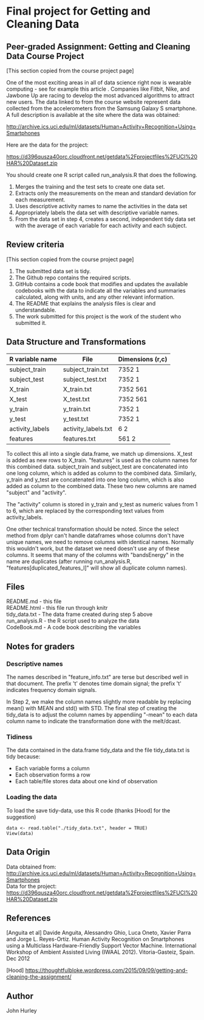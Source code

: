 # Final project for Getting and Cleaning Data

## Peer-graded Assignment: Getting and Cleaning Data Course Project

[This section copied from the course project page]  

One of the most exciting areas in all of data science right now is wearable computing - see for example this article . Companies like Fitbit, Nike, and Jawbone Up are racing to develop the most advanced algorithms to attract new users. The data linked to from the course website represent data collected from the accelerometers from the Samsung Galaxy S smartphone. A full description is available at the site where the data was obtained:

http://archive.ics.uci.edu/ml/datasets/Human+Activity+Recognition+Using+Smartphones

Here are the data for the project:

https://d396qusza40orc.cloudfront.net/getdata%2Fprojectfiles%2FUCI%20HAR%20Dataset.zip

You should create one R script called run_analysis.R that does the following.

1. Merges the training and the test sets to create one data set.
2. Extracts only the measurements on the mean and standard deviation for each measurement.
3. Uses descriptive activity names to name the activities in the data set
4. Appropriately labels the data set with descriptive variable names.
5. From the data set in step 4, creates a second, independent tidy data set with the average of each variable for each activity and each subject.

## Review criteria

[This section copied from the course project page]  

1. The submitted data set is tidy.
2. The Github repo contains the required scripts.
3. GitHub contains a code book that modifies and updates the available codebooks with the data to indicate all the variables and summaries calculated, along with units, and any other relevant information.  
4. The README that explains the analysis files is clear and understandable.
5. The work submitted for this project is the work of the student who submitted it.

## Data Structure and Transformations

| R variable name | File | Dimensions (r,c) |
|-----------------|---------------------|-----------|
| subject_train   | subject_train.txt   | 7352    1 |
| subject_test    | subject_test.txt    | 7352    1 |
| X_train         | X_train.txt         | 7352  561 |
| X_test          | X_test.txt          | 7352  561 |
| y_train         | y_train.txt         | 7352    1 |
| y_test          | y_test.txt          | 7352    1 |
| activity_labels | activity_labels.txt |    6    2 |
| features        | features.txt        |  561    2 |

To collect this all into a single data.frame, we match up dimensions. X_test is added as new rows to X_train. "features" is used as the column names for this combined data. subject_train and subject_test are concatenated into one long column, which is added as column to the combined data. Similarly, y_train and y_test are concatenated into one long column, which is also added as column to the combined data. These two new columns are named "subject" and "activity".  

The "activity" column is stored in y_train and y_test as numeric values from 1 to 6, which are replaced by the corresponding text values from activity_labels.

One other technical transformation should be noted. Since the select method from dplyr can't handle dataframes whose columns don't have unique names, we need to remove columns with identical names. Normally this wouldn't work, but the dataset we need doesn't use any of these columns. It seems that many of the columns with "bandsEnergy" in the name are duplicates (after running run_analysis.R, "features[duplicated_features_l]" will show all duplicate column names).

## Files

README.md - this file  
README.html - this file run through knitr  
tidy_data.txt - The data frame created during step 5 above  
run_analysis.R - the R script used to analyze the data  
CodeBook.md - A code book describing the variables

## Notes for graders

### Descriptive names

The names described in "feature_info.txt" are terse but described well in that document. The prefix 't' denotes time domain signal; the prefix 't' indicates frequency domain signals.  

In Step 2, we make the column names slightly more readable by replacing mean() with MEAN and std() with STD.
The final step of creating the tidy_data is to adjust the column names by appendiing "-mean" to each data column name to indicate the transformation done with the melt/dcast.

### Tidiness

The data contained in the data.frame tidy_data and the file tidy_data.txt is tidy because:  
- Each variable forms a column
- Each observation forms a row
- Each table/file stores data about one kind of observation

### Loading the data

To load the save tidy-data, use this R code (thanks [Hood] for the suggestion)

    data <- read.table("./tidy_data.txt", header = TRUE)  
    View(data)  
    
## Data Origin

Data obtained from: http://archive.ics.uci.edu/ml/datasets/Human+Activity+Recognition+Using+Smartphones  
Data for the project: https://d396qusza40orc.cloudfront.net/getdata%2Fprojectfiles%2FUCI%20HAR%20Dataset.zip  

## References

[Anguita et al] Davide Anguita, Alessandro Ghio, Luca Oneto, Xavier Parra and Jorge L. Reyes-Ortiz. Human Activity Recognition on Smartphones using a Multiclass Hardware-Friendly Support Vector Machine. International Workshop of Ambient Assisted Living (IWAAL 2012). Vitoria-Gasteiz, Spain. Dec 2012

[Hood] https://thoughtfulbloke.wordpress.com/2015/09/09/getting-and-cleaning-the-assignment/

## Author

John Hurley

